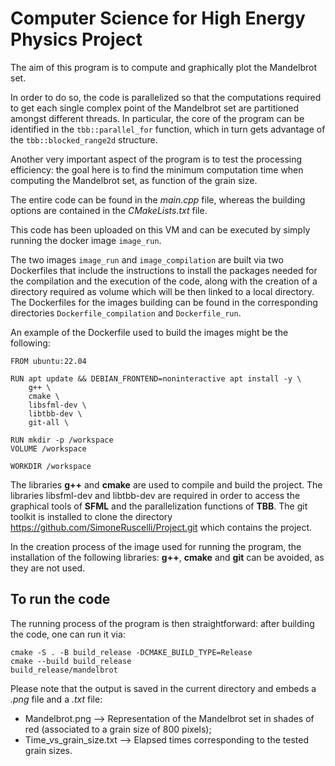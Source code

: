# Computer Science for High Energy Physics Project
The aim of this program is to compute and graphically plot the Mandelbrot set.

In order to do so, the code is parallelized so that the computations required to get each single complex point of the Mandelbrot set are partitioned amongst different threads.
In particular, the core of the program can be identified in the `tbb::parallel_for` function, which in turn gets advantage of the `tbb::blocked_range2d` structure.

Another very important aspect of the program is to test the processing efficiency: the goal here is to find the minimum computation time when computing the Mandelbrot set, as function of the grain size. 

The entire code can be found in the *main.cpp* file, whereas the building options are contained in the *CMakeLists.txt* file. 

This code has been uploaded on this VM and can be executed by simply running the docker image `image_run`.

The two images `image_run` and `image_compilation` are built via two Dockerfiles that include the instructions to install the packages needed for the compilation and the execution of the code, along with the creation of a directory required as volume which will be then linked to a local directory.
The Dockerfiles for the images building can be found in the corresponding directories `Dockerfile_compilation` and `Dockerfile_run`.

An example of the Dockerfile used to build the images might be the following:

    FROM ubuntu:22.04

    RUN apt update && DEBIAN_FRONTEND=noninteractive apt install -y \
        g++ \
        cmake \
        libsfml-dev \
        libtbb-dev \
        git-all \

    RUN mkdir -p /workspace
    VOLUME /workspace

    WORKDIR /workspace


The libraries **g++** and **cmake** are used to compile and build the project.
The libraries libsfml-dev and libtbb-dev are required in order to access the graphical tools of __SFML__ and the parallelization functions of **TBB**.
The git toolkit is installed to clone the directory https://github.com/SimoneRuscelli/Project.git which contains the project.

In the creation process of the image used for running the program, the installation of the following libraries: **g++**, **cmake** and **git** can be avoided, as they are not used. 

## To run the code
The running process of the program is then straightforward: after building the code, one can run it via:

    cmake -S . -B build_release -DCMAKE_BUILD_TYPE=Release
    cmake --build build_release
    build_release/mandelbrot

Please note that the output is saved in the current directory and embeds a _.png_ file and a _.txt_ file:
- Mandelbrot.png ⟶ Representation of the Mandelbrot set in shades of red (associated to a grain size of 800 pixels);
- Time_vs_grain_size.txt ⟶ Elapsed times corresponding to the tested grain sizes.